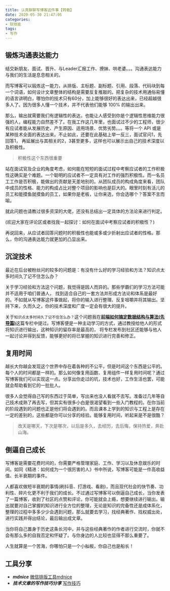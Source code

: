 ```yaml
---
title: 认真聊聊写博客这件事【转载】
date: 2020-05-30 21:47:05
categories:
- 软技能
tags:
- 写作
---
```


## 锻炼沟通表达能力

结交新朋友、面试、晋升、与Leader汇报工作、撩妹、哄老婆。。。沟通表达能力与我们的生活是息息相关的。

而写博客可以锻炼这一能力，从排版、主标题、副标题、引用、段落、代码块到每一个词语，如何设计文章整体的结构是需要反复推敲的。把复杂的技术用通俗易懂的语言讲明白，哪怕你的技术只有60分，加上能够很好的表达出来，已经超越很多人了。因为很多人懂一个技术，并不代表他们能够 100% 的输出出来。

那么，输出就需要我们有逻辑性的表达，也能让人感受到你是个逻辑性思维能力很强的人，编程能力自然差不了。在我工作这几年里，也面试过不少的工程师，很少有应试者能从发展历史、产生原因、适用场景、优势劣势。。。等将一个 API 或是某种技术全面的表达出来。不止如此，还要在此基础上举一反三，面试官问1，先回答1， 再延展出与其相关的2，3甚至更多，这样也可以展示出自己的技术深度以及积极性。

> 积极性这个东西很重要

站在面试官及企业的角度考虑，如何能在短短的面试过程中考察应试者的工作积极性这确实是个难题。一个聪明的应试者不一定具有对工作的强烈积极性。而一名员工工作是否积极，能做出的贡献是天差地别的。从团队成员的构成角度来看，团队中成员的性格、能力的构成占比对整个项目的影响也是巨大的。眼里时刻有活儿的员工和能摸鱼就摸鱼的员工，如果你是老板，让你来选，你会选哪个？答案不言而喻。

就此问题也请教过很多资深的大佬，还没有总结出一定具体的方法论来进行判定。

(欢迎大家在评论区或者找我一起探讨：如何在面试中考察应试者的积极性？)

再说回来，从应试者回答问题时的积极性也能或多或少折射出应试者的性格。那么，你的沟通表达能力就更加的凸显出来。

## 沉淀技术

最近在后台被粉丝问的较多的问题是：有没有什么好的学习经验和方法？知识点太多时间久了记不住怎么办？

关于学习经验和方法这个问题，我觉得是因人而异的。那些学霸们的学习方法可能并不适用于咱们普通人， 找到适合自己的一套方法并形成方法论和体系是最好的。不如就从写博客这件事做起，将你的输入进行整理、反复咀嚼并将其输出。坚持下来，久而久之，你的技术深度和广度一定会有很大的提升。

关于`知识点太多时间久了记不住怎么办？`这个问题我在[**前端如何搞定数据结构与算法(先导篇)**](http://mp.weixin.qq.com/s?__biz=MzUxMjkwMjU1MQ==&mid=2247484200&idx=1&sn=1455cb83c13a2358272374a33f727c87&chksm=f95c17d0ce2b9ec673b58d4faf8186b216be039af071496f37037fe08c1fdc30ff882c0576ad&scene=21#wechat_redirect)这篇专栏中提过。写博客便是一种主动学习的方式，通过教授给他人的形式将知识进行输出，这种知识的留存率是最高的， 将专栏发布到社区还能够与他人一起讨论并得到反馈，能够更好的将已掌握的知识进行完善和修正。

## 复用时间

越长大你越会发现这个世界中存在着各种的不公平，但是时间这个东西是公平的。每个人的时间都是一样的。那么如何像复用函数、复用组件一样复用时间呢？通过写博客我们可以实现这一点。分享出你走过的坑，技术也好，工作生活也罢，可能就会帮助看到它的一批批人。

很多人会觉得自己写的东西过于简单，写出来也没人看就不去写。准备过几年等自己技术成熟了再去写，但其实有很多小白是很渴望看到一些入门教程的。在你当前的阶段遇到的问题也正是他们将会遇到的。而且课本上学到的知识与工程上是存在一定的差别的，这些都是你可以分享的经验。能够复用时间，听起来是不是很酷？

> 改天是哪天，下次是哪次，以后是多久，去经历，去后悔，保持热爱，奔赴山海。

## 倒逼自己成长

写博客是需要花费时间的，你需要严格管理家庭、工作、学习以及休息娱乐的时间。如同《精进：如何成为一个很厉害的人》书中所说，写博客可能是一件高收益值、长半衰期的事件。

人都喜欢做短半衰期的事情(刷抖音、打游戏、看剧)，而且现代社会的快节奏、功利性、碎片化更不利于我们的成长。不过通过写博客可以倒逼自己成长，当你发表了一篇博客，收到了社区的点赞和评论，你可能就会上瘾，想要继续进行输出。输出就要对自己掌握的知识进行全方位的整理，无论是知识的完备性还是成体系化，整理的过程中多多少少会遇到问题，那么就要去学习，找经典著作、找权威出处，进行实践并得出结论，最后输出成文章。

当你将自己置身于历史这条长河中，并与这些经典著作的作者进行交流时，你就不会有那么多的自我否定和怀疑了。与你身边的人比较也显得不那么重要了。

人生就算是一个苦海，你哪怕只是一个小舢板，你自己也是船长！

## 工具分享

- ***mdnice***  [微信排版工具mdnice](https://mp.weixin.qq.com/s?__biz=MzIwNTA4NzI1Mw==&mid=2247485033&idx=1&sn=28ec26dcd5bd76c9f30029770cdb6f67&scene=21#wechat_redirect) 
- ***技术文章的写作技巧分享***  [写作技巧](https://juejin.im/post/5ecbdff6e51d45783e17a7a1) 